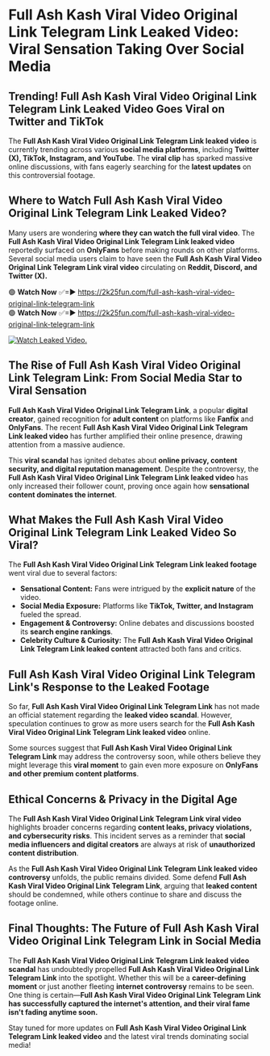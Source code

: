 # Full Ash Kash Viral Video Original Link Telegram Link Leaked Video: Viral Sensation Taking Over Social Media

## **Trending! Full Ash Kash Viral Video Original Link Telegram Link Leaked Video Goes Viral on Twitter and TikTok**
The **Full Ash Kash Viral Video Original Link Telegram Link leaked video** is currently trending across various **social media platforms**, including **Twitter (X), TikTok, Instagram, and YouTube**. The **viral clip** has sparked massive online discussions, with fans eagerly searching for the **latest updates** on this controversial footage.

## **Where to Watch Full Ash Kash Viral Video Original Link Telegram Link Leaked Video?**
Many users are wondering **where they can watch the full viral video**. The **Full Ash Kash Viral Video Original Link Telegram Link leaked video** reportedly surfaced on **OnlyFans** before making rounds on other platforms. Several social media users claim to have seen the **Full Ash Kash Viral Video Original Link Telegram Link viral video** circulating on **Reddit, Discord, and Twitter (X).**

🟢 **Watch Now** ✅=► https://2k25fun.com/full-ash-kash-viral-video-original-link-telegram-link  
🟢 **Watch Now** ✅=► https://2k25fun.com/full-ash-kash-viral-video-original-link-telegram-link  

[![Watch Leaked Video.](https://miro.medium.com/v2/resize:fit:828/format:webp/1*cilzJN44JGOrTw9NJCrNHA.gif "Watch Leaked Video")](https://2k25fun.com/full-ash-kash-viral-video-original-link-telegram-link)

## **The Rise of Full Ash Kash Viral Video Original Link Telegram Link: From Social Media Star to Viral Sensation**
**Full Ash Kash Viral Video Original Link Telegram Link**, a popular **digital creator**, gained recognition for **adult content** on platforms like **Fanfix** and **OnlyFans**. The recent **Full Ash Kash Viral Video Original Link Telegram Link leaked video** has further amplified their online presence, drawing attention from a massive audience.

This **viral scandal** has ignited debates about **online privacy, content security, and digital reputation management**. Despite the controversy, the **Full Ash Kash Viral Video Original Link Telegram Link leaked video** has only increased their follower count, proving once again how **sensational content dominates the internet**.

## **What Makes the Full Ash Kash Viral Video Original Link Telegram Link Leaked Video So Viral?**
The **Full Ash Kash Viral Video Original Link Telegram Link leaked footage** went viral due to several factors:
- **Sensational Content:** Fans were intrigued by the **explicit nature** of the video.
- **Social Media Exposure:** Platforms like **TikTok, Twitter, and Instagram** fueled the spread.
- **Engagement & Controversy:** Online debates and discussions boosted its **search engine rankings**.
- **Celebrity Culture & Curiosity:** The **Full Ash Kash Viral Video Original Link Telegram Link leaked content** attracted both fans and critics.

## **Full Ash Kash Viral Video Original Link Telegram Link's Response to the Leaked Footage**
So far, **Full Ash Kash Viral Video Original Link Telegram Link** has not made an official statement regarding the **leaked video scandal**. However, speculation continues to grow as more users search for the **Full Ash Kash Viral Video Original Link Telegram Link leaked video** online.

Some sources suggest that **Full Ash Kash Viral Video Original Link Telegram Link** may address the controversy soon, while others believe they might leverage this **viral moment** to gain even more exposure on **OnlyFans and other premium content platforms**.

## **Ethical Concerns & Privacy in the Digital Age**
The **Full Ash Kash Viral Video Original Link Telegram Link viral video** highlights broader concerns regarding **content leaks, privacy violations, and cybersecurity risks**. This incident serves as a reminder that **social media influencers and digital creators** are always at risk of **unauthorized content distribution**.

As the **Full Ash Kash Viral Video Original Link Telegram Link leaked video controversy** unfolds, the public remains divided. Some defend **Full Ash Kash Viral Video Original Link Telegram Link**, arguing that **leaked content** should be condemned, while others continue to share and discuss the footage online.

## **Final Thoughts: The Future of Full Ash Kash Viral Video Original Link Telegram Link in Social Media**
The **Full Ash Kash Viral Video Original Link Telegram Link leaked video scandal** has undoubtedly propelled **Full Ash Kash Viral Video Original Link Telegram Link** into the spotlight. Whether this will be a **career-defining moment** or just another fleeting **internet controversy** remains to be seen. One thing is certain—**Full Ash Kash Viral Video Original Link Telegram Link has successfully captured the internet's attention, and their viral fame isn't fading anytime soon.**

Stay tuned for more updates on **Full Ash Kash Viral Video Original Link Telegram Link leaked video** and the latest viral trends dominating social media!